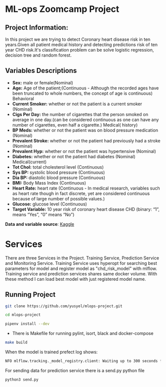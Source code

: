 # ML-ops Zoomcamp Project

## Project Information:

In this project we are trying to detect Coronary heart disease risk in ten years.Given all patient medical history and detecting predictions risk of ten year CHD risk.It's classification problem can be solve logistic regression, decision tree and random forest.

## Variables Descriptions

 * **Sex:** male or female(Nominal)
* **Age:** Age of the patient;(Continuous - Although the recorded ages have been truncated to whole numbers, the concept of age is continuous)
Behavioral
* **Current Smoker:** whether or not the patient is a current smoker (Nominal)
* **Cigs Per Day:** the number of cigarettes that the person smoked on average in one day.(can be considered continuous as one can have any number of cigarettes, even half a cigarette.)
Medical( history)
* **BP Meds:** whether or not the patient was on blood pressure medication (Nominal)
* **Prevalent Stroke:** whether or not the patient had previously had a stroke (Nominal)
* **Prevalent Hyp:** whether or not the patient was hypertensive (Nominal)
* **Diabetes:** whether or not the patient had diabetes (Nominal)
Medical(current)
* **Tot Chol:** total cholesterol level (Continuous)
* **Sys BP:** systolic blood pressure (Continuous)
* **Dia BP:** diastolic blood pressure (Continuous)
* **BMI:** Body Mass Index (Continuous)
* **Heart Rate:** heart rate (Continuous - In medical research, variables such as heart rate though in fact discrete, yet are considered continuous because of large number of possible values.)
* **Glucose:** glucose level (Continuous)
* **Target Variable:** 10 year risk of coronary heart disease CHD (binary: “1”, means “Yes”, “0” means “No”)


**Data and variable source**:  [Kaggle](https://www.kaggle.com/dileep070/heart-disease-prediction-using-logistic-regression)


# Services

There are three Services in the Project. Training Service, Prediction Service and Monitoring Service. Training Service uses hyperopt for searching best parameters for model and register model as "chd_risk_model" with mlflow. Training service and prediction services shares same docker volume. With these method I can load best model with just registered model name.


## Running Project

```bash
git clone https://github.com/yusyel/mlops-project.git
```

```bash
cd mlops-project
```

```bash
pipenv install --dev
```

* There is Makefile for running pylint, isort, black and docker-compose

```bash
make build
```

When the model is trained prefect log shows:
```bash
NFO mlflow.tracking._model_registry.client: Waiting up to 300 seconds for model version to finish creation.                     Model name: chd_risk_model, version 1 | Created version '1' of model 'chd_risk_model'.
```
For sending data for prediction service there is a send.py python file

```bash
python3 send.py
```
